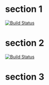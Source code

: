 # section 1

[![Build Status][travis-ci-1]][travis-ci-2]

[travis-ci-1]: https://travis-ci.org/magician/wonders.svg?branch=master
[travis-ci-2]: https://travis-ci.org/magician/wonders

# section 2

[![Build Status][christmas]][travis-ci-2]

# section 3

[christmas]: https://travis-ci.org/magician/wonders.svg?branch=christmas
